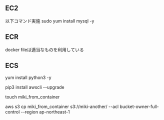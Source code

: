 ## EC2
以下コマンド実施
sudo yum install mysql -y 
## ECR
docker fileは適当なものを利用している
## ECS
yum install python3 -y

pip3 install awscli --upgrade

touch miki_from_container

aws s3 cp miki_from_container s3://miki-another/ --acl bucket-owner-full-control --region ap-northeast-1